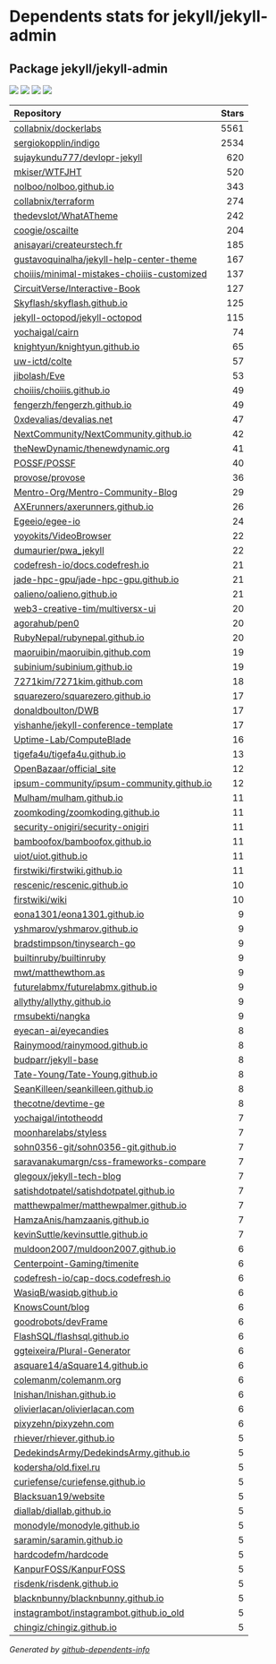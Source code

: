 # Dependents stats for jekyll/jekyll-admin

## Package jekyll/jekyll-admin

[![](https://img.shields.io/static/v1?label=Used%20by&message=12827&color=informational&logo=slickpic)](https://github.com/jekyll/jekyll-admin/network/dependents)
[![](https://img.shields.io/static/v1?label=Used%20by%20(public)&message=104&color=informational&logo=slickpic)](https://github.com/jekyll/jekyll-admin/network/dependents)
[![](https://img.shields.io/static/v1?label=Used%20by%20(private)&message=12723&color=informational&logo=slickpic)](https://github.com/jekyll/jekyll-admin/network/dependents)
[![](https://img.shields.io/static/v1?label=Used%20by%20(stars)&message=0&color=informational&logo=slickpic)](https://github.com/jekyll/jekyll-admin/network/dependents)

| Repository | Stars  |
| :--------  | -----: |
|[collabnix/dockerlabs](https://github.com/collabnix/dockerlabs) | 5561 |
|[sergiokopplin/indigo](https://github.com/sergiokopplin/indigo) | 2534 |
|[sujaykundu777/devlopr-jekyll](https://github.com/sujaykundu777/devlopr-jekyll) | 620 |
|[mkiser/WTFJHT](https://github.com/mkiser/WTFJHT) | 520 |
|[nolboo/nolboo.github.io](https://github.com/nolboo/nolboo.github.io) | 343 |
|[collabnix/terraform](https://github.com/collabnix/terraform) | 274 |
|[thedevslot/WhatATheme](https://github.com/thedevslot/WhatATheme) | 242 |
|[coogie/oscailte](https://github.com/coogie/oscailte) | 204 |
|[anisayari/createurstech.fr](https://github.com/anisayari/createurstech.fr) | 185 |
|[gustavoquinalha/jekyll-help-center-theme](https://github.com/gustavoquinalha/jekyll-help-center-theme) | 167 |
|[choiiis/minimal-mistakes-choiiis-customized](https://github.com/choiiis/minimal-mistakes-choiiis-customized) | 137 |
|[CircuitVerse/Interactive-Book](https://github.com/CircuitVerse/Interactive-Book) | 127 |
|[Skyflash/skyflash.github.io](https://github.com/Skyflash/skyflash.github.io) | 125 |
|[jekyll-octopod/jekyll-octopod](https://github.com/jekyll-octopod/jekyll-octopod) | 115 |
|[yochaigal/cairn](https://github.com/yochaigal/cairn) | 74 |
|[knightyun/knightyun.github.io](https://github.com/knightyun/knightyun.github.io) | 65 |
|[uw-ictd/colte](https://github.com/uw-ictd/colte) | 57 |
|[jibolash/Eve](https://github.com/jibolash/Eve) | 53 |
|[choiiis/choiiis.github.io](https://github.com/choiiis/choiiis.github.io) | 49 |
|[fengerzh/fengerzh.github.io](https://github.com/fengerzh/fengerzh.github.io) | 49 |
|[0xdevalias/devalias.net](https://github.com/0xdevalias/devalias.net) | 47 |
|[NextCommunity/NextCommunity.github.io](https://github.com/NextCommunity/NextCommunity.github.io) | 42 |
|[theNewDynamic/thenewdynamic.org](https://github.com/theNewDynamic/thenewdynamic.org) | 41 |
|[POSSF/POSSF](https://github.com/POSSF/POSSF) | 40 |
|[provose/provose](https://github.com/provose/provose) | 36 |
|[Mentro-Org/Mentro-Community-Blog](https://github.com/Mentro-Org/Mentro-Community-Blog) | 29 |
|[AXErunners/axerunners.github.io](https://github.com/AXErunners/axerunners.github.io) | 26 |
|[Egeeio/egee-io](https://github.com/Egeeio/egee-io) | 24 |
|[yoyokits/VideoBrowser](https://github.com/yoyokits/VideoBrowser) | 22 |
|[dumaurier/pwa_jekyll](https://github.com/dumaurier/pwa_jekyll) | 22 |
|[codefresh-io/docs.codefresh.io](https://github.com/codefresh-io/docs.codefresh.io) | 21 |
|[jade-hpc-gpu/jade-hpc-gpu.github.io](https://github.com/jade-hpc-gpu/jade-hpc-gpu.github.io) | 21 |
|[oalieno/oalieno.github.io](https://github.com/oalieno/oalieno.github.io) | 21 |
|[web3-creative-tim/multiversx-ui](https://github.com/web3-creative-tim/multiversx-ui) | 20 |
|[agorahub/pen0](https://github.com/agorahub/pen0) | 20 |
|[RubyNepal/rubynepal.github.io](https://github.com/RubyNepal/rubynepal.github.io) | 20 |
|[maoruibin/maoruibin.github.com](https://github.com/maoruibin/maoruibin.github.com) | 19 |
|[subinium/subinium.github.io](https://github.com/subinium/subinium.github.io) | 19 |
|[7271kim/7271kim.github.com](https://github.com/7271kim/7271kim.github.com) | 18 |
|[squarezero/squarezero.github.io](https://github.com/squarezero/squarezero.github.io) | 17 |
|[donaldboulton/DWB](https://github.com/donaldboulton/DWB) | 17 |
|[yishanhe/jekyll-conference-template](https://github.com/yishanhe/jekyll-conference-template) | 17 |
|[Uptime-Lab/ComputeBlade](https://github.com/Uptime-Lab/ComputeBlade) | 16 |
|[tigefa4u/tigefa4u.github.io](https://github.com/tigefa4u/tigefa4u.github.io) | 13 |
|[OpenBazaar/official_site](https://github.com/OpenBazaar/official_site) | 12 |
|[ipsum-community/ipsum-community.github.io](https://github.com/ipsum-community/ipsum-community.github.io) | 12 |
|[Mulham/mulham.github.io](https://github.com/Mulham/mulham.github.io) | 11 |
|[zoomkoding/zoomkoding.github.io](https://github.com/zoomkoding/zoomkoding.github.io) | 11 |
|[security-onigiri/security-onigiri](https://github.com/security-onigiri/security-onigiri) | 11 |
|[bamboofox/bamboofox.github.io](https://github.com/bamboofox/bamboofox.github.io) | 11 |
|[uiot/uiot.github.io](https://github.com/uiot/uiot.github.io) | 11 |
|[firstwiki/firstwiki.github.io](https://github.com/firstwiki/firstwiki.github.io) | 11 |
|[rescenic/rescenic.github.io](https://github.com/rescenic/rescenic.github.io) | 10 |
|[firstwiki/wiki](https://github.com/firstwiki/wiki) | 10 |
|[eona1301/eona1301.github.io](https://github.com/eona1301/eona1301.github.io) | 9 |
|[yshmarov/yshmarov.github.io](https://github.com/yshmarov/yshmarov.github.io) | 9 |
|[bradstimpson/tinysearch-go](https://github.com/bradstimpson/tinysearch-go) | 9 |
|[builtinruby/builtinruby](https://github.com/builtinruby/builtinruby) | 9 |
|[mwt/matthewthom.as](https://github.com/mwt/matthewthom.as) | 9 |
|[futurelabmx/futurelabmx.github.io](https://github.com/futurelabmx/futurelabmx.github.io) | 9 |
|[allythy/allythy.github.io](https://github.com/allythy/allythy.github.io) | 9 |
|[rmsubekti/nangka](https://github.com/rmsubekti/nangka) | 9 |
|[eyecan-ai/eyecandies](https://github.com/eyecan-ai/eyecandies) | 8 |
|[Rainymood/rainymood.github.io](https://github.com/Rainymood/rainymood.github.io) | 8 |
|[budparr/jekyll-base](https://github.com/budparr/jekyll-base) | 8 |
|[Tate-Young/Tate-Young.github.io](https://github.com/Tate-Young/Tate-Young.github.io) | 8 |
|[SeanKilleen/seankilleen.github.io](https://github.com/SeanKilleen/seankilleen.github.io) | 8 |
|[thecotne/devtime-ge](https://github.com/thecotne/devtime-ge) | 8 |
|[yochaigal/intotheodd](https://github.com/yochaigal/intotheodd) | 7 |
|[moonharelabs/styless](https://github.com/moonharelabs/styless) | 7 |
|[sohn0356-git/sohn0356-git.github.io](https://github.com/sohn0356-git/sohn0356-git.github.io) | 7 |
|[saravanakumargn/css-frameworks-compare](https://github.com/saravanakumargn/css-frameworks-compare) | 7 |
|[glegoux/jekyll-tech-blog](https://github.com/glegoux/jekyll-tech-blog) | 7 |
|[satishdotpatel/satishdotpatel.github.io](https://github.com/satishdotpatel/satishdotpatel.github.io) | 7 |
|[matthewpalmer/matthewpalmer.github.io](https://github.com/matthewpalmer/matthewpalmer.github.io) | 7 |
|[HamzaAnis/hamzaanis.github.io](https://github.com/HamzaAnis/hamzaanis.github.io) | 7 |
|[kevinSuttle/kevinsuttle.github.io](https://github.com/kevinSuttle/kevinsuttle.github.io) | 7 |
|[muldoon2007/muldoon2007.github.io](https://github.com/muldoon2007/muldoon2007.github.io) | 6 |
|[Centerpoint-Gaming/timenite](https://github.com/Centerpoint-Gaming/timenite) | 6 |
|[codefresh-io/cap-docs.codefresh.io](https://github.com/codefresh-io/cap-docs.codefresh.io) | 6 |
|[WasiqB/wasiqb.github.io](https://github.com/WasiqB/wasiqb.github.io) | 6 |
|[KnowsCount/blog](https://github.com/KnowsCount/blog) | 6 |
|[goodrobots/devFrame](https://github.com/goodrobots/devFrame) | 6 |
|[FlashSQL/flashsql.github.io](https://github.com/FlashSQL/flashsql.github.io) | 6 |
|[ggteixeira/Plural-Generator](https://github.com/ggteixeira/Plural-Generator) | 6 |
|[asquare14/aSquare14.github.io](https://github.com/asquare14/aSquare14.github.io) | 6 |
|[colemanm/colemanm.org](https://github.com/colemanm/colemanm.org) | 6 |
|[lnishan/lnishan.github.io](https://github.com/lnishan/lnishan.github.io) | 6 |
|[olivierlacan/olivierlacan.com](https://github.com/olivierlacan/olivierlacan.com) | 6 |
|[pixyzehn/pixyzehn.com](https://github.com/pixyzehn/pixyzehn.com) | 6 |
|[rhiever/rhiever.github.io](https://github.com/rhiever/rhiever.github.io) | 5 |
|[DedekindsArmy/DedekindsArmy.github.io](https://github.com/DedekindsArmy/DedekindsArmy.github.io) | 5 |
|[kodersha/old.fixel.ru](https://github.com/kodersha/old.fixel.ru) | 5 |
|[curiefense/curiefense.github.io](https://github.com/curiefense/curiefense.github.io) | 5 |
|[Blacksuan19/website](https://github.com/Blacksuan19/website) | 5 |
|[diallab/diallab.github.io](https://github.com/diallab/diallab.github.io) | 5 |
|[monodyle/monodyle.github.io](https://github.com/monodyle/monodyle.github.io) | 5 |
|[saramin/saramin.github.io](https://github.com/saramin/saramin.github.io) | 5 |
|[hardcodefm/hardcode](https://github.com/hardcodefm/hardcode) | 5 |
|[KanpurFOSS/KanpurFOSS](https://github.com/KanpurFOSS/KanpurFOSS) | 5 |
|[risdenk/risdenk.github.io](https://github.com/risdenk/risdenk.github.io) | 5 |
|[blacknbunny/blacknbunny.github.io](https://github.com/blacknbunny/blacknbunny.github.io) | 5 |
|[instagrambot/instagrambot.github.io_old](https://github.com/instagrambot/instagrambot.github.io_old) | 5 |
|[chingiz/chingiz.github.io](https://github.com/chingiz/chingiz.github.io) | 5 |

_Generated by [github-dependents-info](https://github.com/nvuillam/github-dependents-info)_